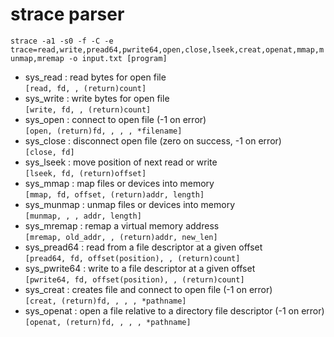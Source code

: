 # strace parser

`strace -a1 -s0 -f -C -e trace=read,write,pread64,pwrite64,open,close,lseek,creat,openat,mmap,munmap,mremap -o input.txt [program]`

* sys\_read : read bytes for open file<br>
  `[read, fd, , (return)count]`
* sys\_write : write bytes for open file<br>
  `[write, fd, , (return)count]`
* sys\_open : connect to open file (-1 on error)<br>
  `[open, (return)fd, , , , *filename]`
* sys\_close : disconnect open file (zero on success, -1 on error)<br>
  `[close, fd]`
* sys\_lseek : move position of next read or write<br>
  `[lseek, fd, (return)offset]`
* sys\_mmap : map files or devices into memory<br>
  `[mmap, fd, offset, (return)addr, length]`
* sys\_munmap : unmap files or devices into memory<br>
  `[munmap, , , addr, length]`
* sys\_mremap : remap a virtual memory address<br>
  `[mremap, old_addr, , (return)addr, new_len]`
* sys\_pread64 : read from a file descriptor at a given offset<br>
  `[pread64, fd, offset(position), , (return)count]`
* sys\_pwrite64 : write to a file descriptor at a given offset<br>
  `[pwrite64, fd, offset(position), , (return)count]`
* sys\_creat : creates file and connect to open file (-1 on error)<br>
  `[creat, (return)fd, , , , *pathname]`
* sys\_openat : open a file relative to a directory file descriptor (-1 on error)<br>
  `[openat, (return)fd, , , , *pathname]`
